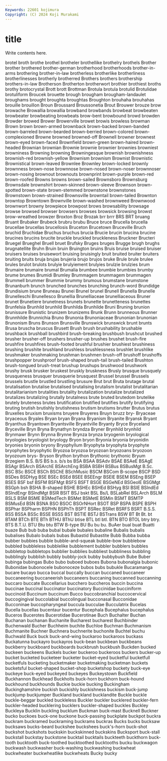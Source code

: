 ```yaml
---
Keywords: 22601 kojimura
Copyright: (C) 2024 Koji Murakami
---
```


# title

Write contents here.



 brotel broth brothe brothel brotheler brothellike brothelry
brothels Brother brother brothered brother-german brotherhood brotherhoods brother-in-arms brothering brother-in-law
brotherless brotherlike brotherliness brotherlinesses brotherly brotherred Brothers brothers brothership brothers-in-law
Brotherson Brotherton brotherwort brothier brothiest broths brothy brotocrystal Brott brott
Brottman Brotula brotula brotulid Brotulidae brotuliform Broucek brouette brough brougham
brougham-landaulet broughams brought broughta broughtas Broughton brouhaha brouhahas brouille brouillon
Broun Broussard Broussonetia Brout Brouwer brouze brow browache Browallia browallia
browband browbands browbeat browbeaten browbeater browbeating browbeats brow-bent browbound browd
browden Browder browed Brower Browerville browet browis browless browman Brown
brown brown-armed brownback brown-backed brown-banded brown-barreled brown-bearded brown-berried brown-colored brown-complexioned
Browne browned browned-off Brownell browner brownest brown-eyed brown-faced Brownfield brown-green
brown-haired brown-headed Brownian brownian Brownie brownie brownier brownies browniest browniness
Browning browning Browningesque brownish brownishness brownish-red brownish-yellow Brownism brownism Brownist
Brownistic Brownistical brown-leaved Brownlee Brownley brown-locked brownly brownness brown-nose brownnose
brown-nosed brown-noser brownnoser brown-nosing brownout brownouts brownprint brown-purple brown-red brown-roofed
Browns browns brown-sailed Brownsboro Brownsburg Brownsdale brownshirt brown-skinned brown-sleeve Brownson
brown-spotted brown-state brown-stemmed brownstone brownstones Brownstown brown-strained Brownsville browntail brown-tailed
Brownton browntop Browntown Brownville brown-washed brownweed Brownwood brownwort browny browpiece
browpost brows browsability browsage browse browsed browser browsers browses browsick
browsing browst brow-wreathed browzer Broxton Broz Brozak brr brrr BRS
BRT bruang Bruant Brubaker Brubeck brubru brubu Bruce bruce Brucella
brucella brucellae brucellas brucellosis Bruceton Brucetown Bruceville Bruch bruchid Bruchidae
Bruchus bruchus brucia Brucie brucin brucina brucine brucines brucins brucite
bruckle bruckled bruckleness Bruckner Bructeri Bruegel Brueghel Bruell bruet Brufsky
Bruges bruges Brugge brugh brughs brugnatellite Bruhn Bruin bruin Bruington
bruins Bruis bruise bruised bruiser bruisers bruises bruisewort bruising bruisingly
bruit bruited bruiter bruiters bruiting bruits bruja brujas brujeria brujo
brujos bruke Brule brule brulee brules brulot brulots brulyie brulyiement
brulyies brulzie brulzies brum Brumaire brumaire brumal Brumalia brumbee brumbie
brumbies brumby brume brumes Brumidi Brumley Brummagem brummagem brummagen Brummell
brummer Brummie brummy brumous brumstane brumstone Brunanburh brunch brunched brunches
brunching brunch-word Brundidge Brundisium brune Bruneau Brunei Brunel brunel Brunell
Brunella Brunelle Brunelleschi Brunellesco Brunellia Brunelliaceae brunelliaceous Bruner brunet Brunetiere
brunetness brunets brunette brunetteness brunettes Brunfelsia Brunhild brunhild Brunhilda Brunhilde
Bruni Bruning brunion brunissure Brunistic brunizem brunizems Brunk Brunn brunneous
Brunner Brunnhilde Brunnichia Bruno Brunonia Brunoniaceae Brunonian brunonian Brunonism Bruns
Brunson Brunsville Brunswick brunswick brunt brunts Brusa bruscha bruscus Brusett
Brush brush brushability brushable brushback brushball brushbird brush-breaking brushbush brushcut
brushed brusher brusher-off brushers brusher-up brushes brushet brush-fire brushfire brushfires
brush-footed brushful brushier brushiest brushiness brushing brushite brushland brushless brushlessness
brushlet brushlike brushmaker brushmaking brushman brushmen brush-off brushoff brushoffs brushpopper
brushproof brush-shaped brush-tail brush-tailed Brushton brush-tongued brush-treat brushup brushups brushwood
brushwork brushy brusk brusker bruskest bruskly bruskness Brusly brusque brusquely
brusqueness brusquer brusquerie brusquest Brussel brussel Brussels brussels brustle brustled
brustling brusure Brut brut Bruta brutage brutal brutalisation brutalise brutalised
brutalising brutalism brutalist brutalitarian brutalitarianism brutalities brutality brutalization brutalize brutalized
brutalizes brutalizing brutally brutalness brute bruted brutedom brutelike brutely bruteness
brutes brutification brutified brutifies brutify brutifying bruting brutish brutishly brutishness
brutism brutisms brutter Brutus brutus Bruxelles bruxism bruxisms bruyere Bruyeres
Bruyn bruzz bry- Bryaceae bryaceous Bryales Bryan bryan Bryana Bryanism
Bryanite Bryansk Bryant Bryanthus Bryantown Bryantsville Bryantville Bryanty Bryce Bryceland
Bryceville Bryn Bryna Brynathyn bryndza Bryner Brynhild brynhild Brynmawr Brynn
Brynna Brynne Brynza brynza bryogenin bryological bryologies bryologist bryology Bryon
bryon Bryonia bryonia bryonidin bryonies bryonin bryony Bryophyllum Bryophyta bryophyta
bryophyte bryophytes bryophytic Bryozoa bryozoa bryozoan bryozoans bryozoon bryozoum brys-
Bryson Brython brython Brythonic brythonic Bryum Brzegiem B.S. B/S BS
b.s. b/s bs BSA BSAA BSAdv BSAE BSAeE BSAgE BSAgr
BSArch BSArchE BSArchEng BSBA BSBH BSBus BSBusMgt B.Sc. BSC BSc
BSCE BSCh BSChE BSchMusic BSCM BSCom B-scope BSCP BSD BSDes
BSDHyg BSE BSEc BSEd BSEE BSEEngr BSElE BSEM BSEng BSEP
BSES BSF bsf BSFM BSFMgt BSFS BSFT BSGE BSGeNEd BSGeolE
BSGMgt BSGph bsh BSHA B-shaped BSHE BSHEc BSHEd BSHyg BSI
BSIE BSIndEd BSIndEngr BSIndMgt BSIR BSIT BSJ bskt BSL Bs/L
BSLabRel BSLArch BSLM BSLS BSM BSME BSMedTech BSMet BSMetE BSMin
BSMT BSMTP BSMusEd BSN BSNA BSO BSOC BSOrNHort BSOT BSP
BSPA BSPE BSPH BSPhar BSPharm BSPHN BSPhTh BSPT BSRec BSRet
BSRFS BSRT B.S.S. BSS BSSA BSSc BSSE BSSS BST BSTIE
BSTJ BSTrans BSW BT Bt Bt. bt BTAM BTCh BTE
BTh BTHU BThU btise BTL btl btl. BTN BTO BTOL
btry btry. BTS B.T.U. BTU Btu btu BTW B-type BU
Bu bu bu. BuAer bual buat Buatti buaze Bub bub
buba bubal bubale bubales bubaline Bubalis bubalis bubalises Bubalo bubals
bubas Bubastid Bubastite Bubb Bubba bubba bubber bubbies bubble bubble-and-squeak
bubble-bow bubblebow bubbled bubbleless bubblelike bubblement bubbler bubblers bubbles bubbletop
bubbletops bubblier bubblies bubbliest bubbliness bubbling bubblingly bubblish bubbly bubbly-jock
bubby bubbybush Bube Buber bubinga bubingas Bubo bubo buboed buboes
Bubona bubonalgia bubonic Bubonidae bubonocele bubonoceze bubos bubs bubukle Bucaramanga
bucare bucayo bucca buccal buccally buccan buccaned buccaneer buccaneering buccaneerish
buccaneers buccaning buccanned buccanning buccaro buccate Buccellarius bucchero buccheros buccin
buccina buccinae buccinal buccinator buccinatory Buccinidae bucciniform buccinoid Buccinum buccinum
Bucco buccobranchial buccocervical buccogingival buccolabial buccolingual bucconasal Bucconidae Bucconinae buccopharyngeal
buccula bucculae Bucculatrix Bucelas Bucella bucellas bucentaur bucentur Bucephala Bucephalus
bucephalus Buceros Bucerotes Bucerotidae Bucerotinae Buch Buchalter Buchan Buchanan buchanan
Buchanite Bucharest bucharest Buchbinder Buchenwald Bucher Buchheim buchite Buchloe Buchman
Buchmanism Buchmanite Buchner Buchnera buchnerite buchonite Buchtel buchu Buchwald Buck
buck buck-and-wing buckaroo buckaroos buckass Buckatunna buckayro buckayros buck-bean buckbean
buckbeans buckberry buckboard buckboards buckbrush buckbush Buckden bucked buckeen buckeens
Buckels bucker buckeroo buckeroos buckers bucker-up bucket bucketed bucketeer bucketer
bucket-eyed bucketful bucketfull bucketfuls bucketing bucketmaker bucketmaking bucketman buckets bucketsful
bucket-shaped bucket-shop bucketshop buckety buck-eye buckeye buck-eyed buckeyed buckeyes Buckeystown
Buckfield Buckhannon Buckhead Buckholts buck-horn buckhorn buck-hound buckhound buckhounds Buckie
buckie bucking Buckingham Buckinghamshire buckish buckishly buckishness buckism buck-jump buckjump
buckjumper Buckland buckland bucklandite Buckle buckle buckle-beggar buckled buckleless Buckler
buckler bucklered buckler-fern buckler-headed bucklering bucklers buckler-shaped buckles Buckley Buckleya
Bucklin buckling bucklum Buckman buck-mast Bucknell Buckner bucko buckoes buck-one
buckone buck-passing buckplate buckpot buckra buckram buckramed buckraming buckrams buckras
Bucks bucks bucksaw bucksaws bucks-beard buckshee buckshees buck's-horn buck-shot buckshot
buckshots buckskin buckskinned buckskins Bucksport buck-stall buckstall buckstay buckstone bucktail
bucktails buckteeth buckthorn buck-tooth bucktooth buck-toothed bucktoothed bucktooths bucku buckwagon
buckwash buckwasher buck-washing buckwashing buckwheat buckwheater buckwheatlike buckwheats Bucky bucky

